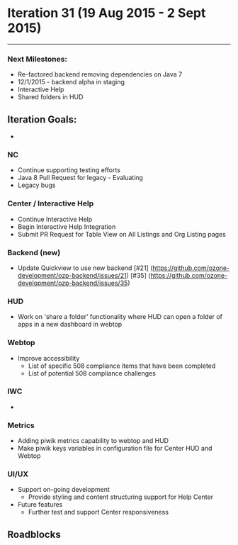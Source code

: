 # Iteration 31 (19 Aug 2015 - 2 Sept 2015)

*** 
### Next Milestones:
* Re-factored backend removing dependencies on Java 7
* 12/1/2015 - backend alpha in staging  
* Interactive Help
* Shared folders in HUD

## Iteration Goals:
* 

### NC
* Continue supporting testing efforts
* Java 8 Pull Request for legacy - Evaluating
* Legacy bugs

### Center / Interactive Help
* Continue Interactive Help
* Begin Interactive Help Integration 
* Submit PR Request for Table View on All Listings and Org Listing pages

### Backend (new)
* Update Quickview to use new backend [#21] (https://github.com/ozone-development/ozp-backend/issues/21) [#35] (https://github.com/ozone-development/ozp-backend/issues/35)

### HUD
* Work on 'share a folder' functionality where HUD can open a folder of apps in a new dashboard in webtop 

### Webtop
* Improve accessibility
  * List of specific 508 compliance items that have been completed
  * List of potential 508 compliance challenges

### IWC
* 

### Metrics
* Adding piwik metrics capability to webtop and HUD
* Make piwik keys variables in configuration file for Center HUD and Webtop

### UI/UX
* Support on-going development
  * Provide styling and content structuring support for Help Center
* Future features
  * Further test and support Center responsiveness 

## Roadblocks